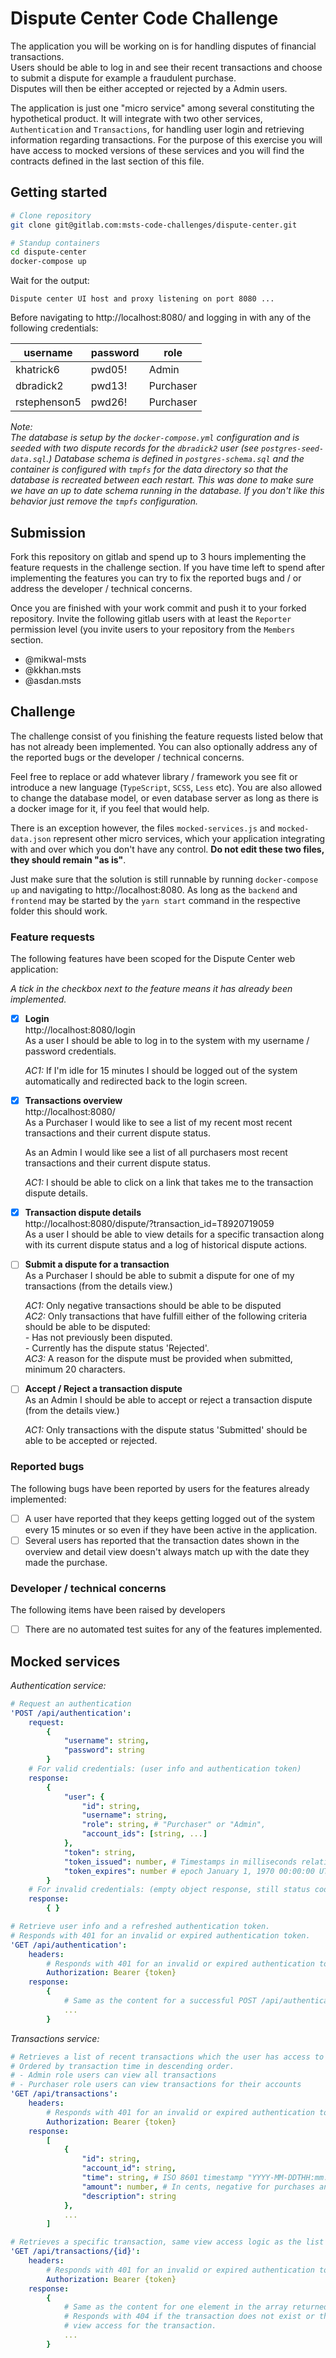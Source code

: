 # Dispute Center Code Challenge

The application you will be working on is for handling disputes of financial transactions.  
Users should be able to log in and see their recent transactions and choose to submit a dispute for example a fraudulent purchase.  
Disputes will then be either accepted or rejected by a Admin users.

The application is just one "micro service" among several constituting the hypothetical product. 
It will integrate with two other services, `Authentication` and `Transactions`, for handling user login and retrieving information regarding transactions. For the purpose of this exercise you will have access to mocked versions of these services and you will find the contracts defined in the last section of this file.


## Getting started 

```sh
# Clone repository
git clone git@gitlab.com:msts-code-challenges/dispute-center.git

# Standup containers
cd dispute-center
docker-compose up
```

Wait for the output:

```
Dispute center UI host and proxy listening on port 8080 ...
```

Before navigating to http://localhost:8080/ and logging in with any of the following
credentials:

| username     | password | role      |
| ------------ | -------- | --------- |
| khatrick6    | pwd05!   | Admin     |
| dbradick2    | pwd13!   | Purchaser |
| rstephenson5 | pwd26!   | Purchaser |


_Note:  
The database is setup by the `docker-compose.yml` configuration and is seeded with two dispute records for the `dbradick2` user (see `postgres-seed-data.sql`.) Database schema is defined in `postgres-schema.sql` and the container is configured with `tmpfs` for the data directory so that the database is recreated between each restart. This was done to make sure we have an up to date schema running in the database. If you don't like this behavior just remove the `tmpfs` configuration._

## Submission

Fork this repository on gitlab and spend up to 3 hours implementing the feature requests in the challenge section. 
If you have time left to spend after implementing the features you can try to fix the reported bugs and / or address the developer / technical concerns. 

Once you are finished with your work commit and push it to your forked repository. Invite the following gitlab users with at least the `Reporter` permission level (you invite users to your repository from the `Members` section. 
  
- @mikwal-msts
- @kkhan.msts
- @asdan.msts

## Challenge

The challenge consist of you finishing the feature requests listed below that has not already been implemented.
You can also optionally address any of the reported bugs or the developer / technical concerns.  
  
Feel free to replace or add whatever library / framework  you see fit or introduce a new language (`TypeScript`, `SCSS`, `Less` etc). You are also allowed to change the database model, or even database server as long as there is a docker image for it, if you feel that would help.  

There is an exception however, the files `mocked-services.js` and `mocked-data.json` represent other micro services, which your application integrating with and over which you don't have any control. **Do not edit these two files, they should remain "as is"**.  

Just make sure that the solution is still runnable by running `docker-compose up` and navigating to http://localhost:8080. As long as the `backend` and `frontend` may be started by the `yarn start` command in the respective folder this should work.  

### Feature requests 

The following features have been scoped for the Dispute Center web application:

_A tick in the checkbox next to the feature means it has already been implemented._

- [x] **Login**  
    http://localhost:8080/login  
    As a user I should be able to log in to the system with my username / password credentials.  
      
    _AC1:_ If I'm idle for 15 minutes I should be logged out of the system automatically and redirected back to the login screen.

- [x] **Transactions overview**  
    http://localhost:8080/  
    As a Purchaser I would like to see a list of my recent most recent transactions and their current dispute status.  
       
    As an Admin I would like see a list of all purchasers most recent transactions and their current dispute status.  
      
    _AC1:_ I should be able to click on a link that takes me to the transaction dispute details.
      
- [x] **Transaction dispute details**  
    http://localhost:8080/dispute/?transaction_id=T8920719059    
    As a user I should be able to view details for a specific transaction along with its current dispute status and a log of historical dispute actions.
      
- [ ] **Submit a dispute for a transaction**  
    As a Purchaser I should be able to submit a dispute for one of my transactions (from the details view.)   
      
    _AC1:_ Only negative transactions should be able to be disputed  
    _AC2:_ Only transactions that have fulfill either of the following criteria should be able to be disputed:  
    _-_ Has not previously been disputed.  
    _-_ Currently has the dispute status 'Rejected'.  
    _AC3:_ A reason for the dispute must be provided when submitted, minimum 20 characters.

- [ ] **Accept / Reject a transaction dispute**  
    As an Admin I should be able to accept or reject a transaction dispute (from the details view.)   
      
    _AC1:_ Only transactions with the dispute status 'Submitted' should be able to be accepted or rejected.
      

### Reported bugs

The following bugs have been reported by users for the features already implemented:

- [ ] A user have reported that they keeps getting logged out of the system every 15 minutes or so even if they have been active in the application.  
- [ ] Several users has reported that the transaction dates shown in the overview and detail view doesn't always match up with the date they made the purchase.

### Developer / technical concerns

The following items have been raised by developers

- [ ] There are no automated test suites for any of the features implemented.

## Mocked services

*Authentication service:*

```yaml
# Request an authentication 
'POST /api/authentication':  
    request: 
        {
            "username": string,
            "password": string
        }
    # For valid credentials: (user info and authentication token)
    response: 
        {
            "user": {
                "id": string,
                "username": string,
                "role": string, # "Purchaser" or "Admin",
                "account_ids": [string, ...]
            },
            "token": string,
            "token_issued": number, # Timestamps in milliseconds relative to  
            "token_expires": number # epoch January 1, 1970 00:00:00 UTC.
        }
    # For invalid credentials: (empty object response, still status code 200)
    response: 
        { }

# Retrieve user info and a refreshed authentication token.
# Responds with 401 for an invalid or expired authentication token.
'GET /api/authentication':
    headers: 
        # Responds with 401 for an invalid or expired authentication token.
        Authorization: Bearer {token}  
    response: 
        {
            # Same as the content for a successful POST /api/authentication
            ...
        }
```

*Transactions service:*

```yaml
# Retrieves a list of recent transactions which the user has access to view (depends on role.)
# Ordered by transaction time in descending order.
# - Admin role users can view all transactions
# - Purchaser role users can view transactions for their accounts
'GET /api/transactions':
    headers: 
        # Responds with 401 for an invalid or expired authentication token.
        Authorization: Bearer {token}  
    response: 
        [
            {
                "id": string,
                "account_id": string,
                "time": string, # ISO 8601 timestamp "YYYY-MM-DDTHH:mm:ssZ",
                "amount": number, # In cents, negative for purchases and positive for credits / payments.
                "description": string
            },
            ...
        ]

# Retrieves a specific transaction, same view access logic as the list endpoint.
'GET /api/transactions/{id}':
    headers: 
        # Responds with 401 for an invalid or expired authentication token.
        Authorization: Bearer {token}  
    response: 
        {
            # Same as the content for one element in the array returned by the list endpoint.
            # Responds with 404 if the transaction does not exist or the user don't have 
            # view access for the transaction.
            ...
        }
```

